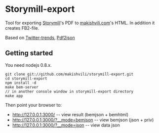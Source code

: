 Storymill-export
================

Tool for exporting [Storymill](https://www.marinersoftware.com/products/storymill/)'s PDF to [makishvili.com](http://makishvili.com)'s HTML. In addition it creates FB2-file.

Based on [Twitter-trends](github.com/dfilatov/twitter-trends), [Pdf2json](https://github.com/modesty/pdf2json)


Getting started
--------------

You need nodejs 0.8.x.

    git clone git://github.com/makishvili/storymill-export.git
    cd storymill-export
    npm install -d
    make bem-server
    // in another console window in storymill-export directory
    make app

Then point your browser to:

* http://127.0.0.1:3000/ -- view result (bemjson + bemhtml)
* http://127.0.0.1:3000/?__mode=bemjson -- view bemjson (json + priv)
* http://127.0.0.1:3000/?__mode=json -- view data json